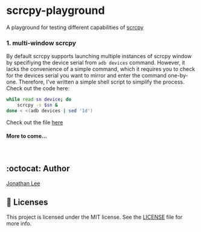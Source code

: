 # scrcpy-playground
A playground for testing different capabilities of [scrcpy](https://github.com/Genymobile/scrcpy)

### 1. multi-window scrcpy
By default scrcpy supports launching multiple instances of scrcpy window by specifiying the device serial from `adb devices` command. However, it lacks the convenience of a simple command, which it requires you to check for the devices serial you want to mirror and enter the command one-by-one. Therefore, I've written a simple shell script to simplify the process. Check out the code here:
```bash
while read sn device; do
    scrcpy -s $sn &
done < <(adb devices | sed '1d')
```
Check out the file [here](https://github.com/jonathanlee06/scrcpy-playground/blob/master/multi-window.sh)

#### More to come...

<br/>

## :octocat: Author
[Jonathan Lee](https://github.com/jonathanlee06)

## :bookmark_tabs: Licenses
This project is licensed under the MIT license. See the [LICENSE](https://github.com/jonathanlee06/scrcpy-playground/blob/master/LICENSE) file for more info.
